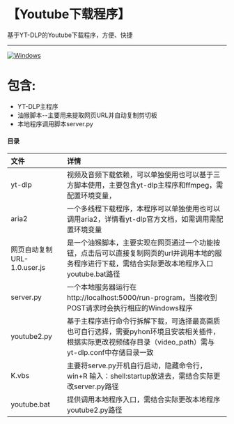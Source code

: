 # 【Youtube下载程序】
基于YT-DLP的Youtube下载程序，方便、快捷 <br>
***
<!-- MANPAGE: BEGIN EXCLUDED SECTION -->
[![Windows](https://img.shields.io/badge/-Windows_x64-blue.svg?style=for-the-badge&logo=windows)](https://github.com/yt-dlp/yt-dlp/releases/latest/download/yt-dlp.exe)
<!-- MANPAGE: END EXCLUDED SECTION -->
# 包含:<br>
* YT-DLP主程序<br>
* 油猴脚本--主要用来提取网页URL并自动复制剪切板<br>
* 本地程序调用脚本server.py<br>
#### 目录

文件|详情
:---|:---
yt-dlp|视频及音频下载依赖，可以单独使用也可以基于三方脚本使用，主要包含yt-dlp主程序和ffmpeg，需配置环境变量，
aria2|一个多线程下载程序，本程序可以单独使用也可以调用aria2，详情看yt-dlp官方文档，如需调用需配置环境变量
网页自动复制URL-1.0.user.js|是一个油猴脚本，主要实现在网页通过一个功能按钮，点击后可以直接复制网页的url并调用本地的服务程序进行下载，需结合实际更改本地程序入口youtube.bat路径
server.py|一个本地服务器运行在http://localhost:5000/run-program，当接收到POST请求时会执行相应的Windows程序
youtube2.py|基于主程序进行命令行拆解下载，可选择最高画质也可自行选择，需要pyhon环境且安装相关插件，根据实际更改视频储存目录（video_path）需与yt-dlp.conf中存储目录一致
K.vbs|主要将serve.py开机自行启动，隐藏命令行，win+R 输入：shell:startup放进去，需结合实际更改server.py路径
youtube.bat|提供调用本地程序入口，需结合实际更改本地程序youtube2.py路径

